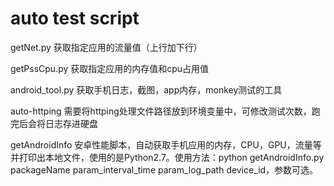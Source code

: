 # auto test script

getNet.py  获取指定应用的流量值（上行加下行）

getPssCpu.py  获取指定应用的内存值和cpu占用值

android_tool.py  获取手机日志，截图，app内存，monkey测试的工具

auto-httping  需要将httping处理文件路径放到环境变量中，可修改测试次数，跑完后会将日志存进硬盘


getAndroidInfo   安卓性能脚本，自动获取手机应用的内存，CPU，GPU，流量等并打印出本地文件，使用的是Python2.7。使用方法：python getAndroidInfo.py packageName param_interval_time param_log_path device_id，参数可选。
